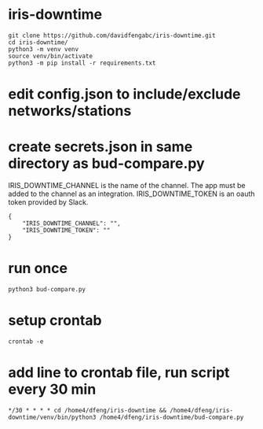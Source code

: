 # iris-downtime
```
git clone https://github.com/davidfengabc/iris-downtime.git
cd iris-downtime/
python3 -m venv venv
source venv/bin/activate
python3 -m pip install -r requirements.txt
```
# edit config.json to include/exclude networks/stations
# create secrets.json in same directory as bud-compare.py
IRIS_DOWNTIME_CHANNEL is the name of the channel.  The app must be added to the channel as an integration.
IRIS_DOWNTIME_TOKEN is an oauth token provided by Slack.

```
{
    "IRIS_DOWNTIME_CHANNEL": "", 
    "IRIS_DOWNTIME_TOKEN": ""
}
```
# run once
```
python3 bud-compare.py
```
# setup crontab
```
crontab -e
```
# add line to crontab file, run script every 30 min
```
*/30 * * * * cd /home4/dfeng/iris-downtime && /home4/dfeng/iris-downtime/venv/bin/python3 /home4/dfeng/iris-downtime/bud-compare.py
```
